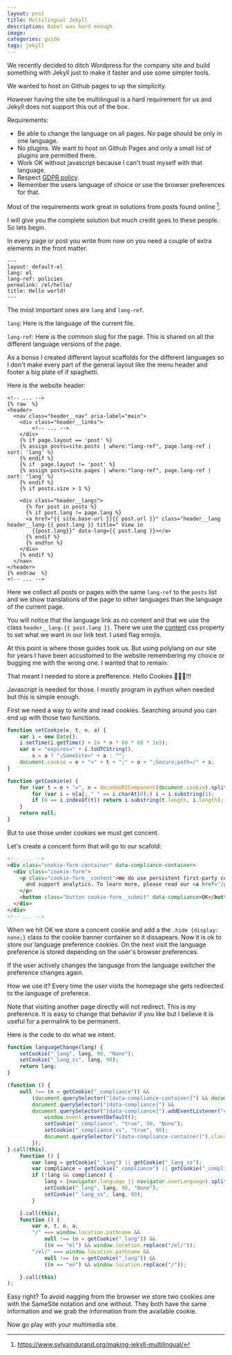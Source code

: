 ```yaml
---
layout: post
title: Multilingual Jekyll
description: Babel was hard enough
image: 
categories: guide
tags: jekyll
---
```


We recently decided to ditch Wordpress for the company site and build something with Jekyll just to make it faster and use some simpler tools.

We wanted to host on Github pages to up the simplicity.

However having the site be multilingual is a hard requirement for us and Jekyll does not support this out of the box.

Requirements:

- Be able to change the language on all pages. No page should be only in one language.
- No plugins. We want to host on Github Pages and only a small list of plugins are permitted there.
- Work OK without javascript because I can't trust myself with that language.
- Respect [GDPR policy](https://gdpr.eu/cookies/).
- Remember the users language of choice or use the browser preferences for that.

Most of the requirements work great in solutions from posts found online [^1].

[^1]: https://www.sylvaindurand.org/making-jekyll-multilingual/

I will give you the complete solution but much credit goes to these people. So lets begin.

In every page or post you write from now on you need a couple of extra elements in the front matter. 

```
---
layout: default-el
lang: el
lang-ref: policies
permalink: /el/hello/
title: Hello world!
---
```

The most important ones are `lang` and `lang-ref`. 

`lang`: Here is the language of the current file.

`lang-ref`: Here is the common slug for the page. This is shared on all the different language versions of the page.

As a bonus I created different layout scaffolds for the different languages so I don't make every part of the general layout like the menu header and footer a big plate of if spaghetti.

Here is the website header:

```liquid
<!-- ... -->
{% raw  %}
<header>
  <nav class="header__nav" aria-label="main">
    <div class="header__links">
        <!-- ... -->
    </div>
    {% if page.layout == 'post' %}
    {% assign posts=site.posts | where:"lang-ref", page.lang-ref | sort: 'lang' %}
    {% endif %}
    {% if  page.layout != 'post' %}
    {% assign posts=site.pages | where:"lang-ref", page.lang-ref | sort: 'lang' %}
    {% endif %}
    {% if posts.size > 1 %}

    <div class="header__langs">
      {% for post in posts %}
      {% if post.lang != page.lang %}
      <a href="{{ site.base-url }}{{ post.url }}" class="header__lang header__lang-{{ post.lang }} title=" View in
        {{post.lang}}" data-lang={{ post.lang }}></a>
      {% endif %}
      {% endfor %}
    </div>
    {% endif %}
  </nav>
</header>
{% endraw  %}
<!-- ... -->

```

Here we collect all posts or pages with the same `lang-ref` to the `posts` list and we show translations of the page to other languages than the language of the current page.

You will notice that the language link as no content and that we use the class `header__lang-{{ post.lang }}`. There we use the [content](https://www.w3schools.com/cssref/pr_gen_content.asp) css property to set what we want in our link text. I used flag emojis. 

At this point is where those guides took us. But using polylang on our site for years I have been accustomed to the website remembering my choice or bugging me with the wrong one. I wanted that to remain.

That meant I needed to store a prefference. Hello Cookies 🍪🍪🍪!!!

Javascript is needed for those. I mostly program in python when needed but this is simple enough.

First we need a way to write and read cookies. Searching around you can end up with those two functions.

```javascript
function setCookie(e, t, n, a) {
    var i = new Date();
    i.setTime(i.getTime() + 24 * n * 60 * 60 * 1e3);
    var o = "expires=" + i.toUTCString(),
        s = a ? ";SameSite=" + a : "";
    document.cookie = e + "=" + t + ";" + o + ";Secure;path=/" + s;
}

function getCookie(e) {
    for (var t = e + "=", n = decodeURIComponent(document.cookie).split(";"), a = 0; a < n.length; a++) {
        for (var i = n[a]; " " == i.charAt(0);) i = i.substring(1);
        if (0 == i.indexOf(t)) return i.substring(t.length, i.length);
    }
    return null;
}
```

But to use those under cookies we must get concent.

Let's create a concent form that will go to our scafold:

```html
<!-- ... -->
<div class="cookie-form-container" data-compliance-container>
  <div class="cookie-form">
    <p class="cookie-form__content">We do use persistent first-party cookies to augment your experience in our website
      and support analytics. To learn more, please read our <a href="/policies/privacy/">privacy policy</a>.
    </p>
    <button class="button cookie-form__submit" data-compliance>OK</button>
  </div>
</div>
<!-- ... -->
```

When we hit OK we store a concent cookie and add a the `.hide {display: none;}` class to the cookie banner container so it dissapears. Now it is ok to store our language preference cookies. On the next visit the language preference is stored depending on the user's browser preferences. 

If the user actively changes the language from the language switcher the preference changes again. 

How we use it? Every time the user visits the homepage she gets redirected to the language of preferece. 

Note that visiting another page directly will not redirect. This is my preference. It is easy to change that behavior if you like but I believe it is useful for a permalink to be permanent.

Here is the code to do what we intent. 

```javascript
function languageChange(lang) {
    setCookie("_lang", lang, 90, "None");
    setCookie("_lang_ss", lang, 90);
    return lang;
}

(function () {
    null !== (n = getCookie("_compliance")) &&
        (document.querySelector("[data-compliance-container]") && document.querySelector("[data-compliance-container]").classList.add("hide")),
        document.querySelector("[data-compliance]") &&
        document.querySelector("[data-compliance]").addEventListener("click", function () {
            window.event.preventDefault();
            setCookie("_compliance", "true", 90, "None");
            setCookie("_compliance_ss", "true", 90);
            document.querySelector("[data-compliance-container]").classList.add("hide");
        });
}.call(this),
    function () {
        var lang = getCookie("_lang") || getCookie("_lang_ss");
        var compliance = getCookie("_compliance") || getCookie("_compliance_ss");
        if (!lang && compliance) {
            lang = (navigator.language || navigator.userLanguage).split("-")[0];
            setCookie("_lang", lang, 90, "None");
            setCookie("_lang_ss", lang, 90);
        }

    }.call(this),
    function () {
        var e, t, n, a;
        "/" === window.location.pathname &&
            null !== (n = getCookie("_lang")) &&
            ((n == "el") && window.location.replace("/el/"));
        "/el/" === window.location.pathname &&
            null !== (n = getCookie("_lang")) &&
            ((n == "en") && window.location.replace("/"));

    }.call(this)
);
```

Easy right? To avoid nagging from the browser we store two cookies one with the SameSite notation and one without. They both have the same information and we grab the information from the available cookie.

Now go play with your multimedia site.
